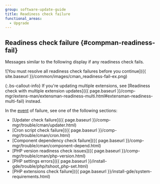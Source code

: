 ```yaml
---
group: software-update-guide
title: Readiness check failure
functional_areas:
  - Upgrade
---
```


## Readiness check failure {#compman-readiness-fail}

Messages similar to the following display if any readiness check fails.

![You must resolve all readiness check failures before you continue]({{ site.baseurl }}/common/images/cman_readiness-fail-ex.png)

 {:.bs-callout-info}
If you're updating multiple extensions, see [Readiness check with multiple extension updates]({{ page.baseurl }}/comp-mgr/extens-man/extensman-readiness-multi.html#extensman-readiness-multi-fail) instead.

In the [event](https://glossary.magento.com/event) of failure, see one of the following sections:

*  [Updater check failure]({{ page.baseurl }}/comp-mgr/trouble/cman/updater.html)
*  [Cron script check failure]({{ page.baseurl }}/comp-mgr/trouble/cman/cron.html)
*  [Component dependency check failure]({{ page.baseurl }}/comp-mgr/trouble/cman/component-depend.html)
*  [PHP version readiness check issues]({{ page.baseurl }}/comp-mgr/trouble/cman/php-version.html)
*  [PHP settings errors]({{ page.baseurl }}/install-gde/trouble/php/tshoot_php-set.html)
*  [PHP extensions check failure]({{ page.baseurl }}/install-gde/system-requirements.html)
